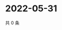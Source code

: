 # 2022-05-31

共 0 条

<!-- BEGIN WEIBO -->
<!-- 最后更新时间 Tue May 31 2022 09:24:44 GMT+0800 (China Standard Time) -->

<!-- END WEIBO -->
